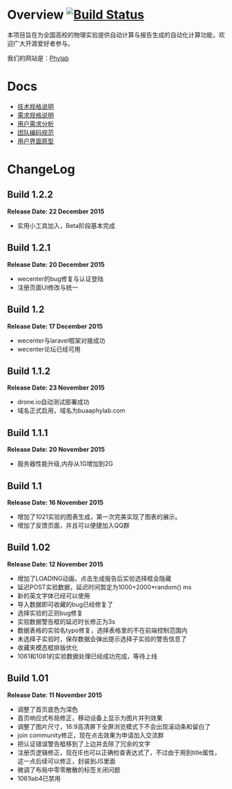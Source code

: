 # Overview [![Build Status](https://drone.io/github.com/buaase/Phylab-Web/status.png)](https://drone.io/github.com/buaase/Phylab-Web/latest)

本项目旨在为全国高校的物理实验提供自动计算与报告生成的自动化计算功能，欢迎广大开源爱好者参与。

我们的网站是：[Phylab](http://121.42.204.94)

# Docs

- [技术规格说明](https://github.com/buaase/Phylab-Web/blob/master/docs/Back-end-frame.md)
- [需求规格说明](https://github.com/buaase/Phylab-Web/blob/master/docs/Require-Specification.md)
- [用户需求分析](https://github.com/buaase/Phylab-Web/blob/master/docs/User-needs.md)
- [团队编码规范](https://github.com/buaase/Phylab-Web/blob/master/docs/PSR-SE.md)
- [用户界面原型](https://github.com/buaase/Phylab-Web/blob/master/docs/User-Interface.md)


# ChangeLog

## Build 1.2.2
**Release Date: 22 December 2015**
- 实用小工具加入，Beta阶段基本完成

## Build 1.2.1
**Release Date: 20 December 2015**
- wecenter的bug修复与认证登陆
- 注册页面UI修改与统一

## Build 1.2
**Release Date: 17 December 2015**
- wecenter与laravel框架对接成功
- wecenter论坛已经可用

## Build 1.1.2
**Release Date: 23 November 2015**
- drone.io自动测试部署成功
- 域名正式启用，域名为buaaphylab.com

## Build 1.1.1
**Release Date: 20 November 2015**
- 服务器性能升级,内存从1G增加到2G

## Build 1.1
**Release Date: 16 November 2015**
- 增加了1021实验的图表生成，第一次完美实现了图表的展示。
- 增加了反馈页面，并且可以便捷加入QQ群

## Build 1.02
**Release Date: 12 November 2015**
- 增加了LOADING动画，点击生成报告后实验选择框会隐藏
- 延迟POST实验数据，延迟时间暂定为1000+2000*random() ms
- 新的英文字体已经可以使用
- 导入数据即可收藏的bug已经修复了
- 选择实验的正则bug修复
- 实验数据警告框的延迟时长修正为3s
- 数据表格的实验名typo修复，选择表格里的不在前端控制范围内
- 未选择子实验时，保存数据会弹出提示选择子实验的警告信息了
- 收藏夹模态框排版优化
- 1061和1081的实验数据处理已经成功完成，等待上线

## Build 1.01
**Release Date: 11 November 2015**
- 调整了首页底色为深色
- 首页响应式布局修正，移动设备上显示为图片并列效果
- 调整了图片尺寸，16:9高清屏下全屏浏览模式下不会出现滚动条和留白了
- join community修正，现在点击效果为申请加入交流群
- 把认证错误警告框移到了上边并去除了冗余的文字
- 注册页逻辑修正，现在IE也可以正确检查表达式了，不过由于用到title属性，这一点后续可以修正，封装到JS里面
- 微调了布局中零零散散的标签关闭问题
- 1061lab4已禁用
